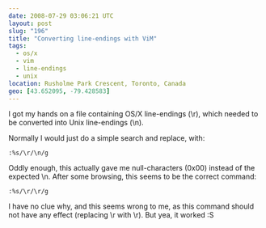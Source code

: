 ```yaml
---
date: 2008-07-29 03:06:21 UTC
layout: post
slug: "196"
title: "Converting line-endings with ViM"
tags:
  - os/x
  - vim
  - line-endings
  - unix
location: Rusholme Park Crescent, Toronto, Canada
geo: [43.652095, -79.428583]
---
```

<p>I got my hands on a file containing OS/X line-endings (\r), which needed to be converted into Unix line-endings (\n).</p>

<p>Normally I would just do a simple search and replace, with:</p>

```
:%s/\r/\n/g
```

<p>Oddly enough, this actually gave me null-characters (0x00) instead of the expected \n. After some browsing, this seems to be the correct command:</p>

```
:%s/\r/\r/g
```

<p>I have no clue why, and this seems wrong to me, as this command should not have any effect (replacing \r with \r). But yea, it worked :S</p>
